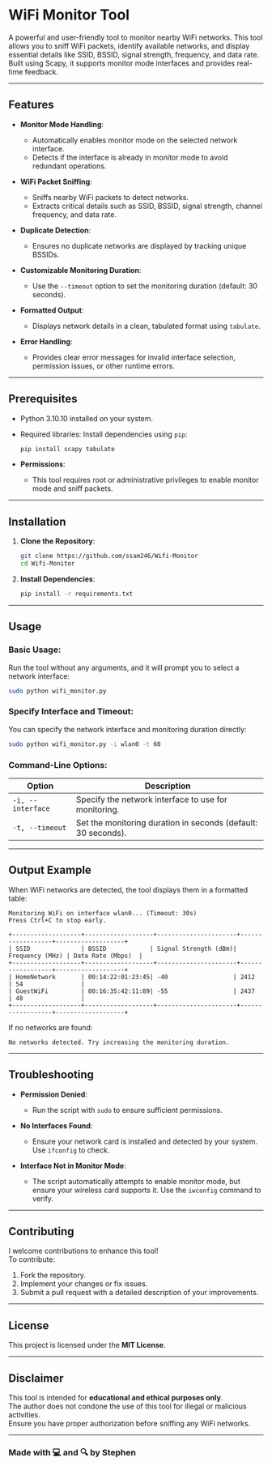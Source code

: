# **WiFi Monitor Tool**

A powerful and user-friendly tool to monitor nearby WiFi networks. This tool allows you to sniff WiFi packets, identify available networks, and display essential details like SSID, BSSID, signal strength, frequency, and data rate. Built using Scapy, it supports monitor mode interfaces and provides real-time feedback.

---

## **Features**

- **Monitor Mode Handling**:
  - Automatically enables monitor mode on the selected network interface.
  - Detects if the interface is already in monitor mode to avoid redundant operations.

- **WiFi Packet Sniffing**:
  - Sniffs nearby WiFi packets to detect networks.
  - Extracts critical details such as SSID, BSSID, signal strength, channel frequency, and data rate.

- **Duplicate Detection**:
  - Ensures no duplicate networks are displayed by tracking unique BSSIDs.

- **Customizable Monitoring Duration**:
  - Use the `--timeout` option to set the monitoring duration (default: 30 seconds).

- **Formatted Output**:
  - Displays network details in a clean, tabulated format using `tabulate`.

- **Error Handling**:
  - Provides clear error messages for invalid interface selection, permission issues, or other runtime errors.

---

## **Prerequisites**

- Python 3.10.10 installed on your system.
- Required libraries: Install dependencies using `pip`:
  ```bash
  pip install scapy tabulate
  ```

- **Permissions**:
  - This tool requires root or administrative privileges to enable monitor mode and sniff packets.

---

## **Installation**

1. **Clone the Repository**:
   ```bash
   git clone https://github.com/ssam246/Wifi-Monitor
   cd Wifi-Monitor
   ```

2. **Install Dependencies**:
   ```bash
   pip install -r requirements.txt
   ```

---

## **Usage**

### **Basic Usage**:
Run the tool without any arguments, and it will prompt you to select a network interface:
```bash
sudo python wifi_monitor.py
```

### **Specify Interface and Timeout**:
You can specify the network interface and monitoring duration directly:
```bash
sudo python wifi_monitor.py -i wlan0 -t 60
```

### **Command-Line Options**:
| Option             | Description                                                                 |
|--------------------|-----------------------------------------------------------------------------|
| `-i, --interface`  | Specify the network interface to use for monitoring.                       |
| `-t, --timeout`    | Set the monitoring duration in seconds (default: 30 seconds).              |

---

## **Output Example**

When WiFi networks are detected, the tool displays them in a formatted table:
```text
Monitoring WiFi on interface wlan0... (Timeout: 30s)
Press Ctrl+C to stop early.

+-------------------+-------------------+----------------------+------------------+-------------------+
| SSID              | BSSID            | Signal Strength (dBm)| Frequency (MHz) | Data Rate (Mbps)  |
+-------------------+-------------------+----------------------+------------------+-------------------+
| HomeNetwork       | 00:14:22:01:23:45| -40                  | 2412            | 54                |
| GuestWiFi         | 00:16:35:42:11:89| -55                  | 2437            | 48                |
+-------------------+-------------------+----------------------+------------------+-------------------+
```

If no networks are found:
```text
No networks detected. Try increasing the monitoring duration.
```

---

## **Troubleshooting**

- **Permission Denied**:
  - Run the script with `sudo` to ensure sufficient permissions.
  
- **No Interfaces Found**:
  - Ensure your network card is installed and detected by your system. Use `ifconfig` to check.

- **Interface Not in Monitor Mode**:
  - The script automatically attempts to enable monitor mode, but ensure your wireless card supports it. Use the `iwconfig` command to verify.

---

## **Contributing**

I welcome contributions to enhance this tool!  
To contribute:
1. Fork the repository.
2. Implement your changes or fix issues.
3. Submit a pull request with a detailed description of your improvements.

---

## **License**

This project is licensed under the **MIT License**.  

---

## **Disclaimer**

This tool is intended for **educational and ethical purposes only**.  
The author does not condone the use of this tool for illegal or malicious activities.  
Ensure you have proper authorization before sniffing any WiFi networks.

---

### **Made with 💻 and 🔍 by Stephen**
